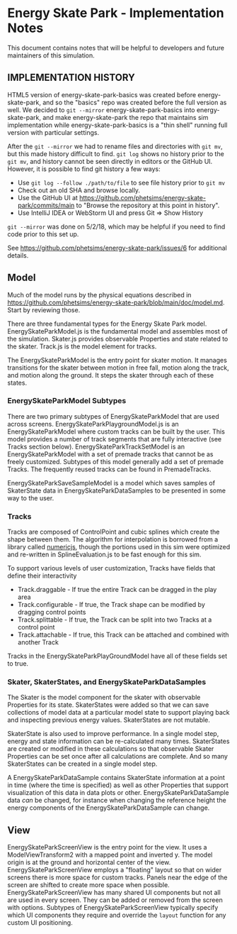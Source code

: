 # Energy Skate Park - Implementation Notes

This document contains notes that will be helpful to developers and future maintainers of this simulation.

## IMPLEMENTATION HISTORY
HTML5 version of energy-skate-park-basics was created before energy-skate-park, and so the "basics" repo was created
before the full version as well. We decided to `git --mirror` energy-skate-park-basics into energy-skate-park, and make
energy-skate-park the repo that maintains sim implementation while energy-skate-park-basics is a "thin shell" running
full version with particular settings.

After the `git --mirror` we had to rename files and directories with `git mv`, but this made history difficult to find.
`git log` shows no history prior to the `git mv`, and history cannot be seen directly in editors or the GitHub UI.
However, it is possible to find git history a few ways:
 - Use `git log --follow ./path/to/file` to see file history prior to `git mv`
 - Check out an old SHA and browse locally.
 - Use the GitHub UI at https://github.com/phetsims/energy-skate-park/commits/main to "Browse the repository at this point in history".
 - Use IntelliJ IDEA or WebStorm UI and press Git => Show History

`git --mirror` was done on 5/2/18, which may be helpful if you need to find code prior to this set up.

See https://github.com/phetsims/energy-skate-park/issues/6 for additional details.

## Model

Much of the model runs by the physical equations described in https://github.com/phetsims/energy-skate-park/blob/main/doc/model.md. Start
by reviewing those.

There are three fundamental types for the Energy Skate Park model. EnergySkateParkModel.js is the fundamental model and
assembles most of the simulation. Skater.js provides observable Properties and state related to the skater.
Track.js is the model element for tracks.

The EnergySkateParkModel is the entry point for skater motion. It manages transitions for the skater between motion
in free fall, motion along the track, and motion along the ground. It steps the skater through each of these states.

### EnergySkateParkModel Subtypes
There are two primary subtypes of EnergySkateParkModel that are used across screens. EnergySkateParkPlaygroundModel.js
is an EnergySkateParkModel where custom tracks can be built by the user. This model provides a number of track segments that are fully
interactive (see Tracks section below). EnergySkateParkTrackSetModel is an EnergySkateParkModel with a set of premade tracks that cannot be as freely customized. Subtypes of this model
generally add a set of premade Tracks. The frequently reused tracks can be found in PremadeTracks.

EnergySkateParkSaveSampleModel is a model which saves samples of SkaterState data in EnergySkateParkDataSamples to be presented in some way to the user.

### Tracks
Tracks are composed of ControlPoint and cubic splines which create the shape between them. The algorithm for interpolation is borrowed from a library called [numericjs](http://www.numericjs.com/),
though the portions used in this sim were optimized and re-written in SplineEvaluation.js to be fast enough for this sim.

To support various levels of user customization, Tracks have fields that define their interactivity
 * Track.draggable - If true the entire Track can be dragged in the play area
 * Track.configurable - If true, the Track shape can be modified by dragging control points
 * Track.splittable - If true, the Track can be split into two Tracks at a control point
 * Track.attachable - If true, this Track can be attached and combined with another Track

Tracks in the EnergySkateParkPlayGroundModel have all of these fields set to true.

### Skater, SkaterStates, and EnergySkateParkDataSamples
The Skater is the model component for the skater with observable Properties for its state.
SkaterStates were added so that we can save collections of model data at a particular model state to support playing
back and inspecting previous energy values. SkaterStates are not mutable.

SkaterState is also used to improve performance. In a single model step, energy and state information can be re-calculated
many times. SkaterStates are created or modified in these calculations so that observable Skater Properties can be set
once after all calculations are complete. And so many SkaterStates can be created in a single model step.

A EnergySkateParkDataSample contains SkaterState information at a point in time (where the time is specified) as well as other
Properties that support visualization of this data in data plots or other. EnergySkateParkDataSample data *can* be changed,
for instance when changing the reference height the energy components of the EnergySkateParkDataSample can change.

## View
EnergySkateParkScreenView is the entry point for the view. It uses a ModelViewTransform2 with a mapped point and inverted y.
The model origin is at the ground and horizontal center of the view. EnergySkateParkScreenView employs a "floating"
layout so that on wider screens there is more space for custom tracks. Panels near the edge of the screen are shifted
to create more space when possible. EnergySkateParkScreenView has many shared UI components but not all are used in every screen. They can be added or
removed from the screen with options. Subtypes of EnergySkateParkScreenView typically specify which UI components
they require and override the `layout` function for any custom UI positioning.


